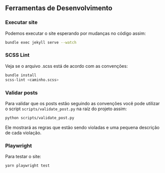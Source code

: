 ## Ferramentas de Desenvolvimento

### Executar site

Podemos executar o site esperando por mudanças no código assim:

```bash
bundle exec jekyll serve --watch
```

### SCSS Lint

Veja se o arquivo .scss está de acordo com as convenções:

```bash
bundle install
scss-lint <caminho.scss>
```

### Validar posts

Para validar que os posts estão seguindo as convenções você pode utilizar o script `scripts/validate_post.py` na raíz do projeto assim:

```bash
python scripts/validate_post.py
```

Ele mostrará as regras que estão sendo violadas e uma pequena descrição de cada violação.

### Playwright

Para testar o site:

```bash
yarn playwright test
```
